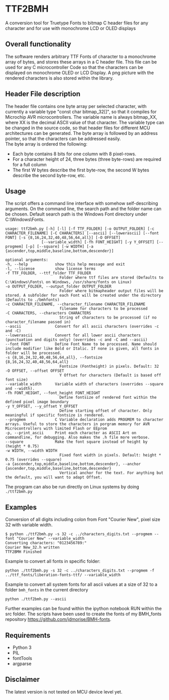 # TTF2BMH

A conversion tool for Truetype Fonts to bitmap C header files for any character and for use with monochrome LCD or OLED displays  

## Overall functionality
The software renders arbitrary TTF Fonts of character to a monochrome array of bytes, and stores these arrays in a C header file. This file can be used for any C microcontroller Code so that the characters can be displayed on monochrome OLED or LCD Display. A png picture with the rendered characters is also stored within the library.

## Header File description
The header file contains one byte array per selected character, with currently a variable type "const char bitmap_32[]", so that it compiles for Microchip AVR microcontrollers. The variable name is always bitmap_XX, where XX is the decimal ASCII value of that character. The variable type can be changed in the source code, so that header files for different MCU architectures can be generated.
The byte array is followed by an address pointer, so that the characters can be addressed easily.  
The byte array is ordered the following:
* Each byte contains 8 bits for one column with 8 pixel-rows.
* For a character height of 24, three bytes (three byte-rows) are required for a full column
* The first W bytes describe the first byte-row, the second W bytes describe the second byte-row, etc.

## Usage
The script offers a command line interface with somehow self-describing arguments. On the command line, the search path and the folder name can be chosen. Default search path is the Windows Font directory under C:\Windows\Fonts\.


    usage: ttf2bmh.py [-h] [-l] [-f TTF_FOLDER] [-o OUTPUT_FOLDER] [-c CHARACTER_FILENAME] [-C CHARACTERS] [--ascii] [--lowerascii] [--font FONT] [-s {8,16,24,32,40,48,56,64,all}] [-O OFFSET]
                    [--variable_width] [-fh FONT_HEIGHT] [-y Y_OFFSET] [--progmem] [-p] [--square] [-w WIDTH] [-a {ascender,top,middle,baseline,bottom,descender}]

    optional arguments:
    -h, --help            show this help message and exit
    -l, --license         show license terms
    -f TTF_FOLDER, --ttf_folder TTF_FOLDER
                            Folder where ttf files are stored (Defaults to C:\Windows\Fonts\ on Windows, /usr/share/fonts on Linux)
    -o OUTPUT_FOLDER, --output_folder OUTPUT_FOLDER
                            Folder where bitmapheader output files will be stored. A subfolder for each Font will be created under the directory (Defaults to ./bmhfonts)
    -c CHARACTER_FILENAME, --character_filename CHARACTER_FILENAME
                            filename for characters to be processed
    -C CHARACTERS, --characters CHARACTERS
                            String of characters to be processed (if no character_filename passed in)
    --ascii               Convert for all ascii characters (overrides -c and -C)
    --lowerascii          Convert for all lower ascii characters (punctuation and digits only) (overrides -c and -C amd --ascii)
    --font FONT           Define Font Name to be processed. Name should include modifier like Bold or Italic. If none is given, all fonts in folder will be processed.
    -s {8,16,24,32,40,48,56,64,all}, --fontsize {8,16,24,32,40,48,56,64,all}
                            Fontsize (Fontheight) in pixels. Default: 32
    -O OFFSET, --offset OFFSET
                            Y Offset for characters (Default is based off font size)
    --variable_width      Variable width of characters (overrides --square and --width).
    -fh FONT_HEIGHT, --font_height FONT_HEIGHT
                            Define fontsize of rendered font within the defined pixel image boundary
    -y Y_OFFSET, --y_offset Y_OFFSET
                            Define starting offset of character. Only meaningful if specific fontsize is rendered.
    --progmem             C Variable declaration adds PROGMEM to character arrays. Useful to store the characters in porgram memory for AVR Microcontrollers with limited Flash or EEprom
    -p, --print_ascii     Print each character as ASCII Art on commandline, for debugging. Also makes the .h file more verbose.
    --square              Make the font square instead of height by (height * 0.75)
    -w WIDTH, --width WIDTH
                            Fixed font width in pixels. Default: height * 0.75 (overrides --square)
    -a {ascender,top,middle,baseline,bottom,descender}, --anchor {ascender,top,middle,baseline,bottom,descender}
                            Vertical anchor for the text. For anything but the default, you will want to adapt Offset.

The program can also be run directly on Linux systems by doing `./ttf2bmh.py`

## Examples

Conversion of all digits including colon from Font "Courier New", pixel size 32 with variable width.

    $ python ./ttf2bmh.py -s 32 -c ../characters_digits.txt --progmem --font "Courier New" --variable_width
    Converting characters: "0123456789:"
    Courier New_32.h written
    TTF2BMH Finished


Example to convert all fonts in specific folder:

    python ./ttf2bmh.py -s 32 -c ../characters_digits.txt --progmem -f ../ttf_fonts/liberation-fonts-ttf/ --variable_width


Example to convert all system fonts for all ascii values at a size of 32 to a folder `bmh_fonts` in the current directory

    python ./ttf2bmh.py --ascii

Further examples can be found within the ipython notebook RUN within the src folder.
The scripts have been used to create the fonts of my BMH_fonts repository https://github.com/jdmorise/BMH-fonts.

## Requirements
* Python 3
* PIL
* fontTools
* argparse

## Disclaimer
The latest version is not tested on MCU device level yet.
